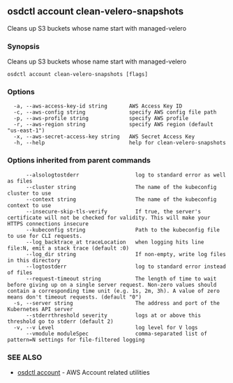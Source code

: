 ## osdctl account clean-velero-snapshots

Cleans up S3 buckets whose name start with managed-velero

### Synopsis

Cleans up S3 buckets whose name start with managed-velero

```
osdctl account clean-velero-snapshots [flags]
```

### Options

```
  -a, --aws-access-key-id string       AWS Access Key ID
  -c, --aws-config string              specify AWS config file path
  -p, --aws-profile string             specify AWS profile
  -r, --aws-region string              specify AWS region (default "us-east-1")
  -x, --aws-secret-access-key string   AWS Secret Access Key
  -h, --help                           help for clean-velero-snapshots
```

### Options inherited from parent commands

```
      --alsologtostderr                  log to standard error as well as files
      --cluster string                   The name of the kubeconfig cluster to use
      --context string                   The name of the kubeconfig context to use
      --insecure-skip-tls-verify         If true, the server's certificate will not be checked for validity. This will make your HTTPS connections insecure
      --kubeconfig string                Path to the kubeconfig file to use for CLI requests.
      --log_backtrace_at traceLocation   when logging hits line file:N, emit a stack trace (default :0)
      --log_dir string                   If non-empty, write log files in this directory
      --logtostderr                      log to standard error instead of files
      --request-timeout string           The length of time to wait before giving up on a single server request. Non-zero values should contain a corresponding time unit (e.g. 1s, 2m, 3h). A value of zero means don't timeout requests. (default "0")
  -s, --server string                    The address and port of the Kubernetes API server
      --stderrthreshold severity         logs at or above this threshold go to stderr (default 2)
  -v, --v Level                          log level for V logs
      --vmodule moduleSpec               comma-separated list of pattern=N settings for file-filtered logging
```

### SEE ALSO

* [osdctl account](osdctl_account.md)	 - AWS Account related utilities

